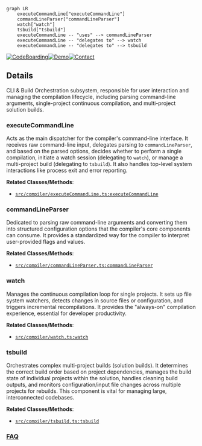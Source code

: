 ```mermaid
graph LR
    executeCommandLine["executeCommandLine"]
    commandLineParser["commandLineParser"]
    watch["watch"]
    tsbuild["tsbuild"]
    executeCommandLine -- "uses" --> commandLineParser
    executeCommandLine -- "delegates to" --> watch
    executeCommandLine -- "delegates to" --> tsbuild
```

[![CodeBoarding](https://img.shields.io/badge/Generated%20by-CodeBoarding-9cf?style=flat-square)](https://github.com/CodeBoarding/CodeBoarding)[![Demo](https://img.shields.io/badge/Try%20our-Demo-blue?style=flat-square)](https://www.codeboarding.org/demo)[![Contact](https://img.shields.io/badge/Contact%20us%20-%20contact@codeboarding.org-lightgrey?style=flat-square)](mailto:contact@codeboarding.org)

## Details

CLI & Build Orchestration subsystem, responsible for user interaction and managing the compilation lifecycle, including parsing command-line arguments, single-project continuous compilation, and multi-project solution builds.

### executeCommandLine
Acts as the main dispatcher for the compiler's command-line interface. It receives raw command-line input, delegates parsing to `commandLineParser`, and based on the parsed options, decides whether to perform a single compilation, initiate a watch session (delegating to `watch`), or manage a multi-project build (delegating to `tsbuild`). It also handles top-level system interactions like process exit and error reporting.


**Related Classes/Methods**:

- <a href="https://github.com/microsoft/TypeScript/blob/main/src/compiler/executeCommandLine.ts" target="_blank" rel="noopener noreferrer">`src/compiler/executeCommandLine.ts:executeCommandLine`</a>


### commandLineParser
Dedicated to parsing raw command-line arguments and converting them into structured configuration options that the compiler's core components can consume. It provides a standardized way for the compiler to interpret user-provided flags and values.


**Related Classes/Methods**:

- <a href="https://github.com/microsoft/TypeScript/blob/main/src/compiler/commandLineParser.ts" target="_blank" rel="noopener noreferrer">`src/compiler/commandLineParser.ts:commandLineParser`</a>


### watch
Manages the continuous compilation loop for single projects. It sets up file system watchers, detects changes in source files or configuration, and triggers incremental recompilations. It provides the "always-on" compilation experience, essential for developer productivity.


**Related Classes/Methods**:

- <a href="https://github.com/microsoft/TypeScript/blob/main/src/compiler/watch.ts" target="_blank" rel="noopener noreferrer">`src/compiler/watch.ts:watch`</a>


### tsbuild
Orchestrates complex multi-project builds (solution builds). It determines the correct build order based on project dependencies, manages the build state of individual projects within the solution, handles cleaning build outputs, and monitors configuration/input file changes across multiple projects for rebuilds. This component is vital for managing large, interconnected codebases.


**Related Classes/Methods**:

- <a href="https://github.com/microsoft/TypeScript/blob/main/src/compiler/tsbuild.ts" target="_blank" rel="noopener noreferrer">`src/compiler/tsbuild.ts:tsbuild`</a>




### [FAQ](https://github.com/CodeBoarding/GeneratedOnBoardings/tree/main?tab=readme-ov-file#faq)
